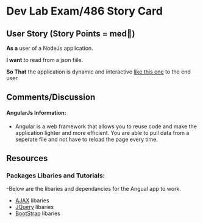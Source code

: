 # Dev Lab Exam/486 Story Card 

## User Story (Story Points = med👕) 

**As a** user of a NodeJs application.

**I want** to read from a json fiile. 

**So That** the application is dynamic and interactive [like this one](https://exam-qual-dev.herokuapp.com/) to the end user.

## Comments/Discussion
#### AngularJs Information:
- Angular is a web framework that allows you to reuse code and make the application lighter and more efficient.  You are able to pull data from a seperate file and not have to reload the page every time.


## Resources
  ### Packages Libaries and Tutorials:
  -Below are the libaries and dependancies for the Angual app to work.
  - [AJAX](https://ajax.googleapis.com/ajax/libs/angularjs/1.5.6/angular.min.js) libaries
  - [JQuery](https://code.jquery.com/jquery-3.3.1.min.js) libaries
  - [BootStrap](https://maxcdn.bootstrapcdn.com/bootstrap/3.3.7/js/bootstrap.min.js) libaries
